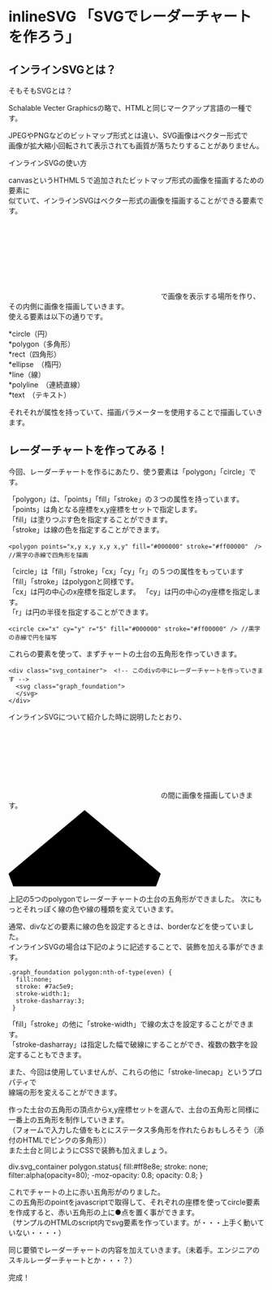 inlineSVG 「SVGでレーダーチャートを作ろう」
=======
インラインSVGとは？
------------
そもそもSVGとは？

Schalable Vecter Graphicsの略で、HTMLと同じマークアップ言語の一種です。

JPEGやPNGなどのビットマップ形式とは違い、SVG画像はベクター形式で  
画像が拡大縮小回転されて表示されても画質が落ちたりすることがありません。  

インラインSVGの使い方

canvasというHTHML５で追加されたビットマップ形式の画像を描画するための要素に  
似ていて、インラインSVGはベクター形式の画像を描画することができる要素です。  

<svg></svg>で画像を表示する場所を作り、その内側に画像を描画していきます。  
使える要素は以下の通りです。  

*circle（円）  
*polygon（多角形）  
*rect（四角形）  
*ellipse　（楕円）  
*line（線）  
*polyline　（連続直線）  
*text　（テキスト）  

それそれが属性を持っていて、描画パラメーターを使用することで描画していきます。  


レーダーチャートを作ってみる！
------------
今回、レーダーチャートを作るにあたり、使う要素は「polygon」「circle」です。

「polygon」は、「points」「fill」「stroke」の３つの属性を持っています。  
「points」は角となる座標をx,y座標をセットで指定します。  
「fill」は塗りつぶす色を指定することができます。  
「stroke」は線の色を指定することができます。  

`<polygon points="x,y x,y x,y x,y" fill="#000000" stroke="#ff00000"　/> //黒字の赤線で四角形を描画  `

「circle」は「fill」「stroke」「cx」「cy」「r」の５つの属性をもっています  
「fill」「stroke」はpolygonと同様です。  
「cx」は円の中心のx座標を指定します。 
「cy」は円の中心のy座標を指定します。  
「r」は円の半径を指定することができます。  

`<circle cx="x" cy="y" r="5" fill="#000000" stroke="#ff00000" /> //黒字の赤線で円を描写`

これらの要素を使って、まずチャートの土台の五角形を作っていきます。 

    <div class="svg_container">  <!-- このdivの中にレーダーチャートを作っていきます -->
      <svg class="graph_foundation">
      </svg>
    </div>

インラインSVGについて紹介した時に説明したとおり、<svg></svg>の間に画像を描画していきます。  
    <svg class="graph_foundation">
         <polygon points="150,0 300,125 235,300 65,300 0,125" />
        <polygon points="150,25 266.5,135 220.5,277.5 79.5,277.5 33.3,135" />
        <polygon points="150,55 243,140 206.5,255 93.5,255 56.6,140" />
        <polygon points="150,80 220,150 192,232.5 107.2,232.5 79.9,150" />
        <polygon points="150,110 196,155 178,210 122,210 103.2,155" />
    </svg>

上記の5つのpolygonでレーダーチャートの土台の五角形ができました。
次にもっとそれっぽく線の色や線の種類を変えていきます。

通常、divなどの要素に線の色を設定するときは、borderなどを使っていました。  
インラインSVGの場合は下記のように記述することで、装飾を加える事ができます。  

    .graph_foundation polygon:nth-of-type(even) {
      fill:none;
      stroke: #7ac5e9;
      stroke-width:1;
      stroke-dasharray:3;
     }

「fill」「stroke」の他に「stroke-width」で線の太さを設定することができます。  
「stroke-dasharray」は指定した幅で破線にすることができ、複数の数字を設定することもできます。

また、今回は使用していませんが、これらの他に「stroke-linecap」というプロパティで  
線端の形を変えることができます。  

作った土台の五角形の頂点からx,y座標セットを選んで、土台の五角形と同様に一番上の五角形を制作していきます。  
（フォームで入力した値をもとにステータス多角形を作れたらおもしろそう（添付のHTMLでピンクの多角形））  
また土台と同じようにCSSで装飾も加えましょう。  
<HTML>
    <polygon class="status" points="150,55 300,125 206.5,255 65,300 33.3,135"/>

<CSS>
    div.svg_container polygon.status{
      fill:#ff8e8e;
      stroke: none;
      filter:alpha(opacity=80);
      -moz-opacity: 0.8;
      opacity: 0.8;
    }

これでチャートの上に赤い五角形がのりました。  
この五角形のpointをjavascriptで取得して、それぞれの座標を使ってcircle要素  
を作成すると、赤い五角形の上に●点を置く事ができます。  
（サンプルのHTMLのscript内でsvg要素を作っています。が・・・上手く動いていない・・・・）  

同じ要領でレーダーチャートの内容を加えていきます。（未着手。エンジニアのスキルレーダーチャートとか・・・？）  

完成！
